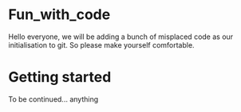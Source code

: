 # Fun_with_code
Hello everyone, we will be adding a bunch of misplaced code as our initialisation to git. So please make yourself comfortable.

# Getting started
To be continued... anything